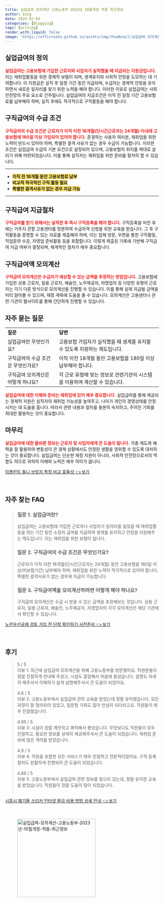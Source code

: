 ```yaml
---
title: 실업급여 모의계산 고용노동부 2023년 10월개정 적용 최근정보
author: bing
date: 2025-02-03
categories: [Blogging]
tags: [writing]
render_with_liquid: false
image: 'https://afficreate.github.io/assets/img/thumbnail/실업급여-모의계산-고용노동부-2023년-10월개정-적용-최근정보.webp'
---
```



<h2 id='실업급여의 정의'>실업급여의 정의</h2>

<p><b><span style="color: #ee2323;">실업급여는 고용보험에 가입한 근로자와 사업자가 실직했을 때 지급되는 지원금입니다.</span></b> 이는 재취업활동을 위한 경제적 보탬이 되며, 생계유지와 사회적 안정을 도모하는 데 기여합니다. 이 지원금은 실직 후 일정 기간 동안 지급되며, 수급자는 경제적 안정을 유지하면서 새로운 일자리를 찾기 위한 노력을 해야 합니다. 이러한 이유로 실업급여는 사회 안전망의 주요 요소로 간주됩니다. 실업급여의 지급조건은 이직 전 일정 기간 고용보험료를 납부해야 하며, 실직 후에도 적극적으로 구직활동을 해야 합니다.</p>

<h2 id='구직급여의 수급 조건'>구직급여의 수급 조건</h2>

<p><b><span style="color: #ee2323;">구직급여의 수급 조건은 근로자가 이직 이전 18개월(단시간근로자는 24개월) 이내에 고용보험에 180일 이상 가입되어 있어야 합니다.</span></b> 존경하는 사용자 여러분, 재취업을 위한 노력이 반드시 있어야 하며, 특별한 결격 사유가 없는 경우 수급이 가능합니다. 이러한 조건은 실업급여 수급의 기본 요건으로 설정되어 있으며, 고용보험의 취지를 제대로 살리기 위해 마련되었습니다. 이를 통해 실직자는 재취업을 위한 준비를 철저히 할 수 있습니다.</p>

<hr />

<ul>
    <li><b><span style="background-color: #ffe066;">이직 전 18개월 동안 고용보험료 납부</span></b></li>
    <li><b><span style="background-color: #ffe066;">비교적 적극적인 구직 활동 필요</span></b></li>
    <li><b><span style="background-color: #ffe066;">특별한 결격사유가 없는 경우 지급 가능</span></b></li>
</ul>

<hr />

<h2 id='구직급여 지급절차'>구직급여 지급절차</h2>

<p><b><span style="color: #ee2323;">구직급여를 받기 위해서는 실직한 후 즉시 구직등록을 해야 합니다.</span></b> 구직등록을 마친 후에는 거주지 관할 고용센터를 방문하여 수급자격 신청을 위한 교육을 받습니다. 그 후 구직활동을 증명할 수 있는 자료를 제출해야 하며, 이는 업체 방문, 우편을 통한 구직활동, 직업훈련 수강, 자영업 준비활동 등을 포함합니다. 이렇게 제출된 기록에 기반해 구직급여 지급 여부가 결정되며, 체계적인 절차가 매우 중요합니다.</p>

<h2 id='구직급여액 모의계산'>구직급여액 모의계산</h2>

<p><b><span style="color: #ee2323;">구직급여 모의계산은 수급자가 예상할 수 있는 금액을 추정하는 방법입니다.</span></b> 고용보험에 가입한 상용 근로자, 일용 근로자, 예술인, 노무제공자, 자영업자 등 다양한 유형의 근로자는 각기 다른 방식으로 모의계산을 진행할 수 있습니다. 이를 통해 실제 지급될 금액을 미리 알아볼 수 있으며, 재정 계획에 도움을 줄 수 있습니다. 모의계산은 고용센터나 관련 기관의 웹사이트를 통해 간단하게 진행할 수 있습니다.</p>

<h2 id='자주 묻는 질문'>자주 묻는 질문</h2>

<table>
    <tr>
        <td><b>질문</b></td>
        <td><b>답변</b></td>
    </tr>
    <tr>
        <td>실업급여란 무엇인가요?</td>
        <td>고용보험 가입자가 실직했을 때 생계를 유지할 수 있도록 지원하는 제도입니다.</td>
    </tr>
    <tr>
        <td>구직급여의 수급 조건은 무엇인가요?</td>
        <td>이직 이전 18개월 동안 고용보험을 180일 이상 납부해야 합니다.</td>
    </tr>
    <tr>
        <td>구직급여 모의계산은 어떻게 하나요?</td>
        <td>각 근로 유형에 맞는 정보로 관련기관의 시스템을 이용하여 계산할 수 있습니다.</td>
    </tr>
</table>

<p><b><span style="color: #ee2323;">실업급여에 대한 이해와 준비는 재취업에 있어 매우 중요합니다.</span></b> 실업급여를 통해 제공되는 경제적 지원은 실직자의 재취업 가능성을 높여주고, 나아가 개인의 경영상태를 안정시키는 데 도움을 줍니다. 따라서 관련 내용과 절차를 충분히 숙지하고, 주어진 기회를 최대한 활용하는 것이 중요합니다.</p>

<h2 id='마무리'>마무리</h2>

<p><b><span style="color: #ee2323;">실업급여에 대한 올바른 정보는 근로자 및 사업자에게 큰 도움이 됩니다.</span></b> 각종 제도와 혜택을 잘 활용하여 변동성이 큰 경제 상황에서도 안정된 생활을 영위할 수 있도록 대처하는 것이 중요합니다. 실업급여는 단순한 재정 지원이 아니라, 사회적 안전망으로서의 역할도 하므로 귀하의 이해와 노력은 매우 의미가 큽니다.</p>


<p><a class="click-button" title="임플란트 틀니 브릿지 특징 비교 효율성" href="https://afficreate.github.io/posts/%EC%9E%84%ED%94%8C%EB%9E%80%ED%8A%B8-%ED%8B%80%EB%8B%88-%EB%B8%8C%EB%A6%BF%EC%A7%80-%ED%8A%B9%EC%A7%95-%EB%B9%84%EA%B5%90-%ED%9A%A8%EC%9C%A8%EC%84%B1/" rel="dofollow">임플란트 틀니 브릿지 특징 비교 효율성 👈 보기</a></p><br>
<h2 id='자주_찾는_FAQ'>자주 찾는 FAQ</h2>
<div itemscope="" itemtype="https://schema.org/FAQPage"> 
<blockquote> 
<div itemscope="" itemprop="mainEntity" itemtype="https://schema.org/Question"> 
<h3 itemprop="name">질문 1. 실업급여란?</h3> 
<div itemscope="" itemprop="acceptedAnswer" itemtype="https://schema.org/Answer"> 
<span itemprop="text"> 
<p>실업급여는 고용보험에 가입한 근로자나 사업자가 일자리를 잃었을 때 재취업활동을 하는 기간 동안 소정의 급여를 지급하여 생계를 유지하고 안정을 지원해주는 제도입니다. 이는 재취업을 위한 보탬이 됩니다.</p> 
</span> 
</div> 
</div> 

<div itemscope="" itemprop="mainEntity" itemtype="https://schema.org/Question"> 
<h3 itemprop="name">질문 2. 구직급여의 수급 조건은 무엇인가요?</h3> 
<div itemscope="" itemprop="acceptedAnswer" itemtype="https://schema.org/Answer"> 
<span itemprop="text"> 
<p>근로자가 이직 이전 18개월(단시간근로자는 24개월) 동안 고용보험을 180일 이상(피보험기간) 납부해야 하며, 재취업을 위한 노력이 적극적으로 있어야 합니다. 특별한 결격사유가 없는 경우에 지급이 가능합니다.</p> 
</span> 
</div> 
</div> 

<div itemscope="" itemprop="mainEntity" itemtype="https://schema.org/Question"> 
<h3 itemprop="name">질문 3. 구직급여액을 모의계산하려면 어떻게 해야 하나요?</h3> 
<div itemscope="" itemprop="acceptedAnswer" itemtype="https://schema.org/Answer"> 
<span itemprop="text"> 
<p>구직급여 모의계산은 수급 시 받을 수 있는 금액을 추정해보는 것입니다. 상용 근로자, 일용 근로자, 예술인, 노무제공자, 자영업자의 각각 모의계산은 해당 기관에서 확인할 수 있습니다.</p> 
</span> 
</div> 
</div> 
</blockquote> 
</div>
<p><a class="click-button" title="노란우산공제 검토 가입 전 단점 확인하기 사전준비" href="https://afficreate.github.io/posts/%EB%85%B8%EB%9E%80%EC%9A%B0%EC%82%B0%EA%B3%B5%EC%A0%9C-%EA%B2%80%ED%86%A0-%EA%B0%80%EC%9E%85-%EC%A0%84-%EB%8B%A8%EC%A0%90-%ED%99%95%EC%9D%B8%ED%95%98%EA%B8%B0-%EC%82%AC%EC%A0%84%EC%A4%80%EB%B9%84/" rel="dofollow">노란우산공제 검토 가입 전 단점 확인하기 사전준비 👈 보기</a></p><br>
<h2 id='후기'>후기</h2>
<div itemscope itemtype="https://schema.org/Product">
  <blockquote>
  <div itemprop="review" itemscope itemtype="https://schema.org/Review">
      <div itemprop="reviewRating" itemscope itemtype="https://schema.org/Rating"> <span itemprop="ratingValue">5</span> / <span itemprop="bestRating">5</span> </div>
      <span itemprop="reviewBody">리뷰 1: 최근에 실업급여 모의계산을 위해 고용노동부를 방문했어요. 직원분들이 정말 친절하게 안내해 주셨고, 시설도 깔끔해서 마음에 들었습니다. 설명도 자세히 해주셔서 이해하기 쉽게 설명해주셔서 큰 도움이 되었어요.</span>
  </div>
  <br>
  <div itemprop="review" itemscope itemtype="https://schema.org/Review">
      <div itemprop="reviewRating" itemscope itemtype="https://schema.org/Rating"> <span itemprop="ratingValue">4.8</span> / <span itemprop="bestRating">5</span> </div>
      <span itemprop="reviewBody">리뷰 2: 고용노동부에서 실업급여 관련 교육을 받았는데 정말 유익했습니다. 모든 과정이 잘 정리되어 있었고, 질문할 기회도 많아 안심이 되더라고요. 직원들이 매우 친절했습니다.</span>
  </div>
  <br>
  <div itemprop="review" itemscope itemtype="https://schema.org/Review">
      <div itemprop="reviewRating" itemscope itemtype="https://schema.org/Rating"> <span itemprop="ratingValue">4.95</span> / <span itemprop="bestRating">5</span> </div>
      <span itemprop="reviewBody">리뷰 3: 시설이 정말 깨끗하고 쾌적해서 좋았습니다. 무엇보다도 직원들이 모두 친절하고, 필요한 정보를 상세히 제공해주셔서 큰 도움이 되었습니다. 재취업 준비에 많은 격려를 받았습니다.</span>
  </div>
  <br>
  <div itemprop="review" itemscope itemtype="https://schema.org/Review">
      <div itemprop="reviewRating" itemscope itemtype="https://schema.org/Rating"> <span itemprop="ratingValue">4.9</span> / <span itemprop="bestRating">5</span> </div>
      <span itemprop="reviewBody">리뷰 4: 직원을 포함한 모든 서비스가 매우 친절하고 전문적이었어요. 구직 등록 절차도 원활하게 진행되어 큰 도움이 되었습니다.</span>
  </div>
  <br>
  <div itemprop="review" itemscope itemtype="https://schema.org/Review">
      <div itemprop="reviewRating" itemscope itemtype="https://schema.org/Rating"> <span itemprop="ratingValue">4.88</span> / <span itemprop="bestRating">5</span> </div>
      <span itemprop="reviewBody">리뷰 5: 고용노동부에서 실업급여 관련 정보를 찾으러 갔는데, 정말 유익한 교육을 받았습니다. 직원들이 정말 도움이 많이 되었습니다.</span>
  </div>
  <br>
  </blockquote>
</div>
<p><a class="click-button" title="시흥시 폐기물 스티커 인터넷 발급 비용 방법 상세 안내" href="https://afficreate.github.io/posts/%EC%8B%9C%ED%9D%A5%EC%8B%9C-%ED%8F%90%EA%B8%B0%EB%AC%BC-%EC%8A%A4%ED%8B%B0%EC%BB%A4-%EC%9D%B8%ED%84%B0%EB%84%B7-%EB%B0%9C%EA%B8%89-%EB%B9%84%EC%9A%A9-%EB%B0%A9%EB%B2%95-%EC%83%81%EC%84%B8-%EC%95%88%EB%82%B4/" rel="dofollow">시흥시 폐기물 스티커 인터넷 발급 비용 방법 상세 안내 👈 보기</a></p><br>
<figure class="image"><img src="https://afficreate.github.io/assets/img/thumbnail/실업급여-모의계산-고용노동부-2023년-10월개정-적용-최근정보.webp" alt="실업급여-모의계산-고용노동부-2023년-10월개정-적용-최근정보" width="256" height="256"></figure>